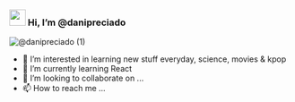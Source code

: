 ### <img src="https://github.com/TheDudeThatCode/TheDudeThatCode/blob/master/Assets/Hi.gif" width="29px"> Hi, I’m @danipreciado

![@danipreciado (1)](https://github.com/danipreciado/danipreciado/assets/127158155/4714575f-522c-4a80-8fd7-8c6f87d0b018)

- 👀 I’m interested in learning new stuff everyday, science, movies & kpop
- 🌱 I’m currently learning React 
- 💞️ I’m looking to collaborate on ...
- 📫 How to reach me ...

<!---
danipreciado/danipreciado is a ✨ special ✨ repository because its `README.md` (this file) appears on your GitHub profile.
You can click the Preview link to take a look at your changes.
--->

